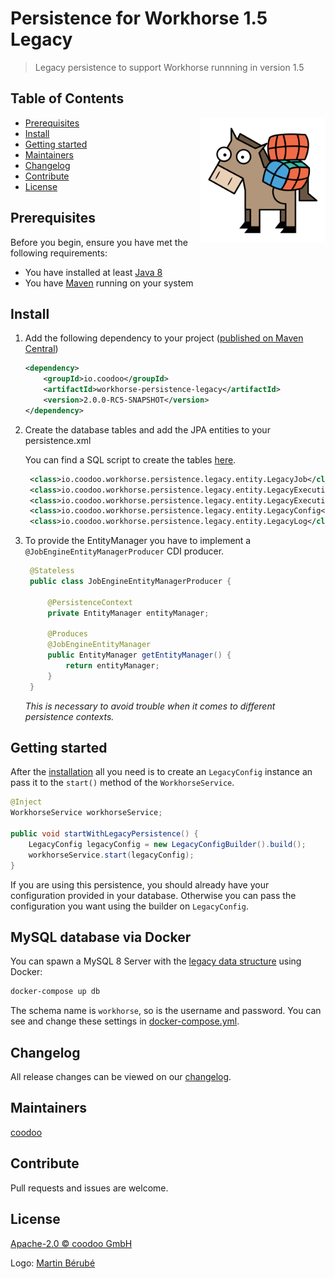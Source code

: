 # Persistence for Workhorse 1.5 Legacy

> Legacy persistence to support Workhorse runnning in version 1.5

## Table of Contents
<img align="right" height="200px" src="logo.png">

- [Prerequisites](#prerequisites)
- [Install](#install)
- [Getting started](#getting-started)
- [Maintainers](#maintainers)
- [Changelog](#changelog)
- [Contribute](#contribute)
- [License](#license)
  

## Prerequisites

Before you begin, ensure you have met the following requirements:
* You have installed at least [Java 8](http://www.oracle.com/technetwork/java/javase/downloads/jdk8-downloads-2133151.html)
* You have [Maven](https://maven.apache.org/download.cgi) running on your system
 

## Install

1. Add the following dependency to your project ([published on Maven Central](https://search.maven.org/artifact/io.coodoo/workhorse-persistence-legacy/))
   
   ```xml
   <dependency>
       <groupId>io.coodoo</groupId>
       <artifactId>workhorse-persistence-legacy</artifactId>
       <version>2.0.0-RC5-SNAPSHOT</version>
   </dependency>
   ```
   
2. Create the database tables and add the JPA entities to your persistence.xml
   
   You can find a SQL script to create the tables [here](./src/main/resources/mysql-schema.sql).
   
   ```xml
	<class>io.coodoo.workhorse.persistence.legacy.entity.LegacyJob</class>
	<class>io.coodoo.workhorse.persistence.legacy.entity.LegacyExecution</class>
	<class>io.coodoo.workhorse.persistence.legacy.entity.LegacyExecutionView</class>
	<class>io.coodoo.workhorse.persistence.legacy.entity.LegacyConfig</class>
	<class>io.coodoo.workhorse.persistence.legacy.entity.LegacyLog</class>
   ```
3. To provide the EntityManager you have to implement a `@JobEngineEntityManagerProducer` CDI producer.

   ```java
    @Stateless
    public class JobEngineEntityManagerProducer {
    
        @PersistenceContext
        private EntityManager entityManager;
    
        @Produces
        @JobEngineEntityManager
        public EntityManager getEntityManager() {
            return entityManager;
        }
    }
    ```
    *This is necessary to avoid trouble when it comes to different persistence contexts.*



## Getting started

After the [installation](#install) all you need is to create an `LegacyConfig` instance an pass it to the `start()` method of the `WorkhorseService`.

```java
@Inject
WorkhorseService workhorseService;

public void startWithLegacyPersistence() {
    LegacyConfig legacyConfig = new LegacyConfigBuilder().build();
    workhorseService.start(legacyConfig);
}
```

If you are using this persistence, you should already have your configuration provided in your database. Otherwise you can pass the configuration you want using the builder on `LegacyConfig`.



## MySQL database via Docker

You can spawn a MySQL 8 Server with the [legacy data structure](./src/main/resources/mysql-schema.sql) using Docker:

```bash
docker-compose up db
```

The schema name is `workhorse`, so is the username and password. You can see and change these settings in [docker-compose.yml](./docker-compose.yml).



## Changelog

All release changes can be viewed on our [changelog](./CHANGELOG.md).


## Maintainers

[coodoo](https://github.com/orgs/coodoo-io/people)


## Contribute

Pull requests and issues are welcome.


## License

[Apache-2.0 © coodoo GmbH](./LICENSE)

Logo: [Martin Bérubé](http://www.how-to-draw-funny-cartoons.com)
  
